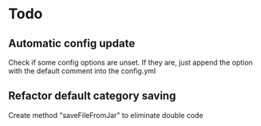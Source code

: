 # Todo

## Automatic config update
Check if some config options are unset. If they are, just append the option with the default comment into the config.yml

## Refactor default category saving
Create method "saveFileFromJar" to eliminate double code
